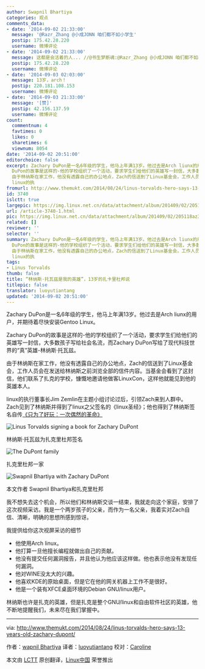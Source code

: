 ```yaml
---
author: Swapnil Bhartiya
categories: 观点
comments_data:
- date: '2014-09-02 21:33:00'
  message: '@Razr_Zhang @小成JONN 咱们都不如小学生'
  postip: 175.42.28.220
  username: 微博评论
- date: '2014-09-02 21:33:00'
  message: 这都是会活着的人... //@书生梦断魂:@Razr_Zhang @小成JONN 咱们都不如小学生
  postip: 175.42.28.220
  username: 微博评论
- date: '2014-09-03 02:03:00'
  message: 13岁，arch！
  postip: 220.181.108.153
  username: 微博评论
- date: '2014-09-03 21:33:00'
  message: '[赞]'
  postip: 42.156.137.59
  username: 微博评论
count:
  commentnum: 4
  favtimes: 0
  likes: 0
  sharetimes: 6
  viewnum: 8054
date: '2014-09-02 20:51:00'
editorchoice: false
excerpt: Zachary DuPon是一名6年级的学生，他马上年满13岁。他过去是Arch liunx的用户，并期待着尽快安装Gentoo Linux。 Zachary
  DuPon的故事是这样的-他的学校组织了一个活动，要求学生们给他们的英雄写一封信，大多数孩子写给社会名流，而Zachary DuPon写给了现代科技世界的真英雄-林纳斯托瓦兹。
  由于林纳斯在家工作，他没有透露自己的办公地点，Zach的信送到了Linux基金会，工作人员会在发送给林纳斯之前浏览全部的信件内容。当基金会看到了这封信，他们联系了扎克的学校，慷慨地邀请他做客LinuxCon，这样他就能见到他的英雄本人。
  linux的执
fromurl: http://www.themukt.com/2014/08/24/linus-torvalds-hero-says-13-years-old-zachary-dupont/
id: 3740
islctt: true
largepic: https://img.linux.net.cn/data/attachment/album/201409/02/205118az304zwawl0x4cea.jpg
url: /article-3740-1.html
pic: https://img.linux.net.cn/data/attachment/album/201409/02/205118az304zwawl0x4cea.jpg.thumb.jpg
related: []
reviewer: ''
selector: ''
summary: Zachary DuPon是一名6年级的学生，他马上年满13岁。他过去是Arch liunx的用户，并期待着尽快安装Gentoo Linux。 Zachary
  DuPon的故事是这样的-他的学校组织了一个活动，要求学生们给他们的英雄写一封信，大多数孩子写给社会名流，而Zachary DuPon写给了现代科技世界的真英雄-林纳斯托瓦兹。
  由于林纳斯在家工作，他没有透露自己的办公地点，Zach的信送到了Linux基金会，工作人员会在发送给林纳斯之前浏览全部的信件内容。当基金会看到了这封信，他们联系了扎克的学校，慷慨地邀请他做客LinuxCon，这样他就能见到他的英雄本人。
  linux的执
tags:
- Linus Torvalds
thumb: false
title: “林纳斯·托瓦兹是我的英雄”，13岁的扎卡里杜邦说
titlepic: false
translator: luoyutiantang
updated: '2014-09-02 20:51:00'
---
```


Zachary DuPon是一名6年级的学生，他马上年满13岁。他过去是Arch liunx的用户，并期待着尽快安装Gentoo Linux。


Zachary DuPon的故事是这样的-他的学校组织了一个活动，要求学生们给他们的英雄写一封信，大多数孩子写给社会名流，而Zachary DuPon写给了现代科技世界的“真”英雄-林纳斯·托瓦兹。


由于林纳斯在家工作，他没有透露自己的办公地点，Zach的信送到了Linux基金会，工作人员会在发送给林纳斯之前浏览全部的信件内容。当基金会看到了这封信，他们联系了扎克的学校，慷慨地邀请他做客LinuxCon，这样他就能见到他的英雄本人。


linux的执行董事长Jim Zemlin在主题小组讨论过后，引领Zach来到人群中。Zach见到了林纳斯并得到了linux之父签名的《linux圣经》；他也得到了林纳斯签名自传[《只为了好玩：一次偶然的革命》](http://www.amazon.com/gp/product/0066620732/ref=as_li_tl?ie=UTF8&camp=1789&creative=9325&creativeASIN=0066620732&linkCode=as2&tag=muktware-20&linkId=HBKEBIFVZQC35GGK)


![Linus Torvalds signing a book for Zachary DuPont](/data/attachment/album/201409/02/205118az304zwawl0x4cea.jpg)


林纳斯·托瓦兹为扎克里杜邦签名


![The DuPont family](/data/attachment/album/201409/02/205119ogloe9eo1ag9l9hg.jpg)


扎克里杜邦一家


![Swapnil Bhartiya with Zachary DuPont](/data/attachment/album/201409/02/205120smjds739mh3cmhic.jpg)


本文作者 Swapnil Bhartiya和扎克里杜邦


我不想失去这个机会，所以他们和林纳斯交谈一结束，我就走向这个家庭，安排了这次视频采访。我是一个两岁孩子的父亲，而作为一名父亲，我着实对Zach自信、清晰，明确的思想所感到惊讶。


我提供给你这次视屏采访的细节


* 他使用Arch linux。
* 他打算一旦他擅长编程就做出自己的贡献。
* 他没有提交任何漏洞报告，并且他认为他应该这样做。他也表示他没有发现任何漏洞。
* 他对WINE没太大的兴趣。
* 他喜欢KDE的原始桌面，但是它在他的网关机器上工作不是很好。
* 他是一个装有XFCE桌面环境的Debian GNU/linux用户。


林纳斯也许是扎克的英雄，但是扎克是整个GNU/linux和自由软件社区的英雄，他不断地提醒我们，未来尽在我们掌握中。




---


via: <http://www.themukt.com/2014/08/24/linus-torvalds-hero-says-13-years-old-zachary-dupont/>


作者：[wapnil Bhartiya](http://www.themukt.com/author/swapnil_bhartiya/) 译者：[luoyutiantang](https://github.com/luoyutiantang) 校对：[Caroline](https://github.com/carolinewuyan)


本文由 [LCTT](https://github.com/LCTT/TranslateProject) 原创翻译，[Linux中国](http://linux.cn/) 荣誉推出
